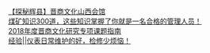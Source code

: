   
[【探秘辉县】晋商文化山西会馆](http://www.dianyue.me/archives/790/2t7i6lf89dxgk9i7/)  
[煤矿知识300道，这些知识掌握了你就是一名合格的管理人员！](http://www.dianyue.me/archives/773/jpjnwb7p3s6zfh40/)  
[2018年度晋商文化研究专项课题指南](http://www.dianyue.me/archives/293/dwj0k3hw5s9j3uia/)  
[经验||仪表日常维护的好，检修少烦恼！](http://www.dianyue.me/archives/769/9pvxzw1s0u7lukol/)